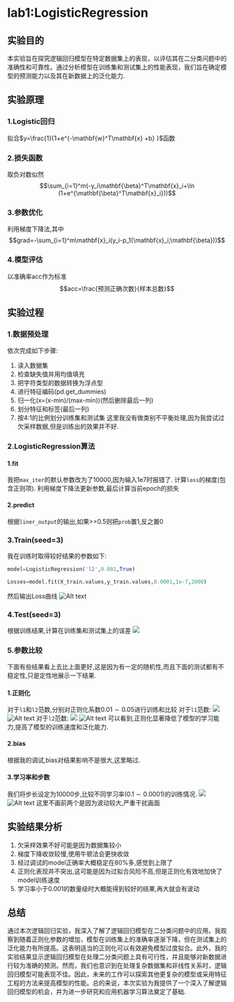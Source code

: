 # lab1:LogisticRegression
## 实验目的
本实验旨在探究逻辑回归模型在特定数据集上的表现，以评估其在二分类问题中的准确性和可靠性。通过分析模型在训练集和测试集上的性能表现，我们旨在确定模型的预测能力以及其在新数据上的泛化能力.
## 实验原理
### 1.Logistic回归
拟合$y=\frac{1}{1+e^{-\mathbf{w}^T\mathbf{x} +b} }$函数
### 2.损失函数
取负对数似然 
$$\sum_{i=1}^m(-y_i\mathbf{\beta}^T\mathbf{x}_i+\ln (1+e^{\mathbf{\beta}^T\mathbf{x}_i}))$$
### 3.参数优化
利用梯度下降法,其中 
$$grad=-\sum_{i=1}^m\mathbf{x}_i(y_i-p_1(\mathbf{x}_i;\mathbf{\beta}))$$
### 4.模型评估
以准确率acc作为标准 
$$acc=\frac{预测正确次数}{样本总数}$$
## 实验过程
### 1.数据预处理
依次完成如下步骤: 
1. 读入数据集
2. 检查缺失值并用均值填充
3. 把字符类型的数据转换为浮点型
4. 进行特征编码(pd.get_dummies)
5. 归一化(x=(x-min)/(max-min))(然后删除最后一列)
6. 划分特征和标签(最后一列)
7. 按4:1的比例划分训练集和测试集
这里我没有做类别不平衡处理,因为我尝试过欠采样数据,但是训练出的效果并不好. 
### 2.LogisticRegression算法
#### 1.fit
我把``max_iter``的默认参数改为了10000,因为输入1e7时报错了. 
计算``loss``的梯度(包含正则项). 
利用梯度下降法更新参数,最后计算当前epoch的损失
#### 2.predict
根据``liner_output``的输出,如果>=0.5则把``prob``置1,反之置0
### 3.Train(seed=3)
我在训练时取得较好结果的参数如下: 
```python
model=LogisticRegression('l2',0.001,True)

Losses=model.fit(X_train.values,y_train.values,0.0001,1e-7,2000)
```
然后输出Loss曲线 
![Alt text](image.png)
### 4.Test(seed=3)
根据训练结果,计算在训练集和测试集上的误差 
![](Test3.png)
### 5.参数比较
下面有些结果看上去比上面更好,这是因为有一定的随机性,而且下面的测试都有不稳定性,只是定性地展示一下结果. 
#### 1.正则化
对于``l1``和``l2``范数,分别对正则化系数$0.01\sim 0.05$进行训练和比较 
对于``l1``范数: 
![](accr1.png) 
![Alt text](image-1.png)
对于``l2``范数: 
![](accr2.png) 
![Alt text](image-2.png) 
可以看到,正则化显著降低了模型的学习能力,提高了模型的训练速度和泛化能力. 
#### 2.bias
根据我的调试,bias对结果影响不是很大,这里略过. 
#### 3.学习率和步数
我们将步长设定为10000步,比较不同学习率($0.1\sim 0.0001$)的训练情况. 
![](acclr.png) 
![Alt text](image-3.png) 
这里不画前两个是因为波动较大,严重干扰画面
## 实验结果分析
1. 欠采样效果不好可能是因为数据集较小
2. 梯度下降收敛较慢,使用牛顿法会更快收敛
3. 经过调试的model正确率大概稳定在80%多,感觉到上限了
4. 正则化表现并不突出,这可能是因为过拟合风险不高,但是正则化有效地加快了model训练速度
5. 学习率小于0.001的数量级时大概能得到较好的结果,再大就会有波动
## 总结
通过本次逻辑回归实验，我深入了解了逻辑回归模型在二分类问题中的应用。我观察到随着正则化参数的增加，模型在训练集上的准确率逐渐下降，但在测试集上的泛化能力有所提高。这表明适当的正则化可以有效避免模型过度拟合。此外，我的实验结果显示逻辑回归模型在处理二分类问题上具有可行性，并且能够对新数据进行较为准确的预测。然而，我们也意识到在处理复杂数据集和非线性关系时，逻辑回归模型可能表现不佳。因此，未来的工作可以探索其他更复杂的模型或采用特征工程的方法来提高模型的性能。总的来说，本次实验为我提供了一个深入了解逻辑回归模型的机会，并为进一步研究和应用机器学习算法奠定了基础.